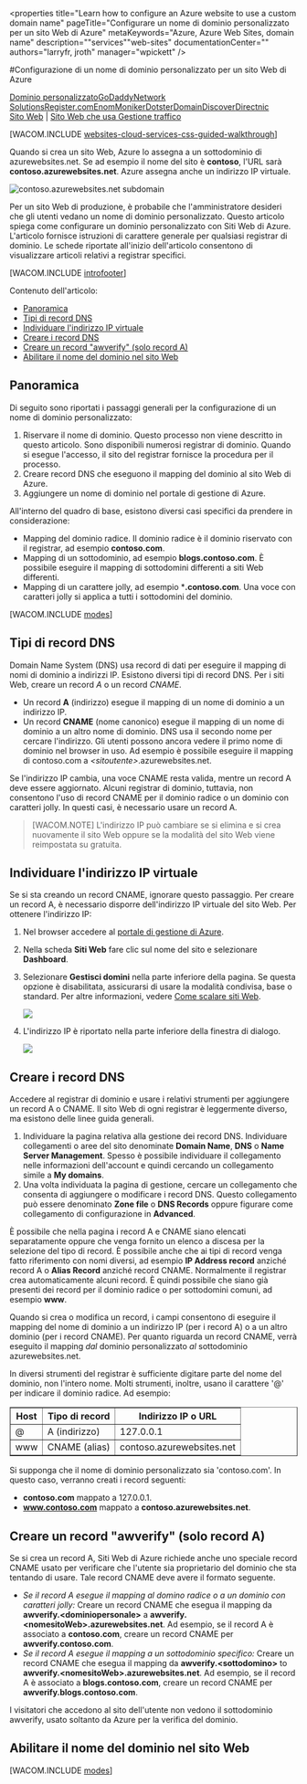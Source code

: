 ﻿<properties title="Learn how to configure an Azure website to use a custom domain name" pageTitle="Configurare un nome di dominio personalizzato per un sito Web di Azure" metaKeywords="Azure, Azure Web Sites, domain name" description=""services""web-sites" documentationCenter="" authors="larryfr, jroth" manager="wpickett" />

<tags ms.service="web-sites" ms.workload="web" ms.tgt_pltfrm="na" ms.devlang="na" ms.topic="article" ms.date="09/17/2014" ms.author="larryfr, jroth, mwasson" />

#Configurazione di un nome di dominio personalizzato per un sito Web di Azure

<div class="dev-center-tutorial-selector sublanding"><a href="/it-it/documentation/articles/web-sites-custom-domain-name" title="Custom Domain" class="current">Dominio personalizzato</a><a href="/it-it/documentation/articles/web-sites-godaddy-custom-domain-name" title="GoDaddy">GoDaddy</a><a href="/it-it/documentation/articles/web-sites-network-solutions-custom-domain-name" title="Network Solutions">Network Solutions</a><a href="/it-it/documentation/articles/web-sites-registerdotcom-custom-domain-name" title="Register.com">Register.com</a><a href="/it-it/documentation/articles/web-sites-enom-custom-domain-name" title="Enom">Enom</a><a href="/it-it/documentation/articles/web-sites-moniker-custom-domain-name" title="Moniker">Moniker</a><a href="/it-it/documentation/articles/web-sites-dotster-custom-domain-name" title="Dotster">Dotster</a><a href="/it-it/documentation/articles/web-sites-domaindiscover-custom-domain-name" title="DomainDiscover">DomainDiscover</a><a href="/it-it/documentation/articles/web-sites-directnic-custom-domain-name" title="Directnic">Directnic</a></div>
<div class="dev-center-tutorial-subselector"><a href="/it-it/documentation/articles/web-sites-custom-domain-name/" title="Websites" class="current">Sito Web</a> | <a href="/it-it/documentation/articles/web-sites-traffic-manager-custom-domain-name/" title="Website using Traffic Manager">Sito Web che usa Gestione traffico</a></div>

[WACOM.INCLUDE [websites-cloud-services-css-guided-walkthrough](../includes/websites-cloud-services-css-guided-walkthrough.md)]

Quando si crea un sito Web, Azure lo assegna a un sottodominio di azurewebsites.net. Se ad esempio il nome del sito è **contoso**, l'URL sarà **contoso.azurewebsites.net**. Azure assegna anche un indirizzo IP virtuale.

![contoso.azurewebsites.net subdomain][subdomain]

Per un sito Web di produzione, è probabile che l'amministratore desideri che gli utenti vedano un nome di dominio personalizzato. Questo articolo spiega come configurare un dominio personalizzato con Siti Web di Azure. L'articolo fornisce istruzioni di carattere generale per qualsiasi registrar di dominio. Le schede riportate all'inizio dell'articolo consentono di visualizzare articoli relativi a registrar specifici.

[WACOM.INCLUDE [introfooter](../includes/custom-dns-web-site-intro-notes.md)]

Contenuto dell'articolo:


-   [Panoramica]
-   [Tipi di record DNS]
-   [Individuare l'indirizzo IP virtuale]
-   [Creare i record DNS]
-   [Creare un record "awverify" (solo record A)](#awverify)
-   [Abilitare il nome del dominio nel sito Web]


## Panoramica

Di seguito sono riportati i passaggi generali per la configurazione di un nome di dominio personalizzato:

1. Riservare il nome di dominio. Questo processo non viene descritto in questo articolo. Sono disponibili numerosi registrar di dominio. Quando si esegue l'accesso, il sito del registrar fornisce la procedura per il processo.
1. Creare record DNS che eseguono il mapping del dominio al sito Web di Azure. 
1. Aggiungere un nome di dominio nel portale di gestione di Azure. 

All'interno del quadro di base, esistono diversi casi specifici da prendere in considerazione:

- Mapping del dominio radice. Il dominio radice è il dominio riservato con il registrar, ad esempio **contoso.com**.
- Mapping di un sottodominio, ad esempio **blogs.contoso.com**.  È possibile eseguire il mapping di sottodomini differenti a siti Web differenti.
- Mapping di un carattere jolly, ad esempio ***.contoso.com**. Una voce con caratteri jolly si applica a tutti i sottodomini del dominio. 
 
[WACOM.INCLUDE [modes](../includes/custom-dns-web-site-modes.md)]


## Tipi di record DNS

Domain Name System (DNS) usa record di dati per eseguire il mapping di nomi di dominio a indirizzi IP. Esistono diversi tipi di record DNS. Per i siti Web, creare un record *A* o un record *CNAME*.

- Un record **A** (indirizzo) esegue il mapping di un nome di dominio a un indirizzo IP. 
- Un record **CNAME** (nome canonico) esegue il mapping di un nome di dominio a un altro nome di dominio. DNS usa il secondo nome per cercare l'indirizzo. Gli utenti possono ancora vedere il primo nome di dominio nel browser in uso. Ad esempio è possibile eseguire il mapping di contoso.com a *&lt;sitoutente&gt;*.azurewebsites.net. 

Se l'indirizzo IP cambia, una voce CNAME resta valida, mentre un record A deve essere aggiornato. Alcuni registrar di dominio, tuttavia, non consentono l'uso di record CNAME per il dominio radice o un dominio con caratteri jolly. In questi casi, è necessario usare un record A. 

> [WACOM.NOTE] L'indirizzo IP può cambiare se si elimina e si crea nuovamente il sito Web oppure se la modalità del sito Web viene reimpostata su gratuita.


## Individuare l'indirizzo IP virtuale 

Se si sta creando un record CNAME, ignorare questo passaggio. Per creare un record A, è necessario disporre dell'indirizzo IP virtuale del sito Web. Per ottenere l'indirizzo IP:

1.	Nel browser accedere al [portale di gestione di Azure](https://manage.windowsazure.com).
2.	Nella scheda **Siti Web** fare clic sul nome del sito e selezionare **Dashboard**.
3.	Selezionare **Gestisci domini** nella parte inferiore della pagina. Se questa opzione è disabilitata, assicurarsi di usare la modalità condivisa, base o standard. Per altre informazioni, vedere [Come scalare siti Web](http://www.windowsazure.com/it-it/documentation/articles/web-sites-scale/). 

	![](media/web-sites-custom-domain-name/dncmntask-cname-6.png)

4.	L'indirizzo IP è riportato nella parte inferiore della finestra di dialogo.

	![](media/web-sites-custom-domain-name/ipaddress.png)

## Creare i record DNS

Accedere al registrar di dominio e usare i relativi strumenti per aggiungere un record A o CNAME. Il sito Web di ogni registrar è leggermente diverso, ma esistono delle linee guida generali. 

1.	Individuare la pagina relativa alla gestione dei record DNS. Individuare collegamenti o aree del sito denominate **Domain Name**, **DNS** o **Name Server Management**. Spesso è possibile individuare il collegamento nelle informazioni dell'account e quindi cercando un collegamento simile a **My domains**.
2.	Una volta individuata la pagina di gestione, cercare un collegamento che consenta di aggiungere o modificare i record DNS. Questo collegamento può essere denominato **Zone file** o **DNS Records** oppure figurare come collegamento di configurazione in **Advanced**.

È possibile che nella pagina i record A e CNAME siano elencati separatamente oppure che venga fornito un elenco a discesa per la selezione del tipo di record. È possibile anche che ai tipi di record venga fatto riferimento con nomi diversi, ad esempio **IP Address record** anziché record A o **Alias Record** anziché record CNAME.  Normalmente il registrar crea automaticamente alcuni record. È quindi possibile che siano già presenti dei record per il dominio radice o per sottodomini comuni, ad esempio **www**.

Quando si crea o modifica un record, i campi consentono di eseguire il mapping del nome di dominio a un indirizzo IP (per i record A) o a un altro dominio (per i record CNAME). Per quanto riguarda un record CNAME, verrà eseguito il mapping *dal* dominio personalizzato *al* sottodominio azurewebsites.net. 

In diversi strumenti del registrar è sufficiente digitare parte del nome del dominio, non l'intero nome. Molti strumenti, inoltre, usano il carattere '@' per indicare il dominio radice. Ad esempio:

<table cellspacing="0" border="1">
<tr>
	<th>Host</th>
	<th>Tipo di record</th>
	<th>Indirizzo IP o URL</th>
</tr>
<tr>
	<td>@</td>
	<td>A (indirizzo)</td>
	<td>127.0.0.1</td>
</tr>
<tr>
	<td>www</td>
	<td>CNAME (alias)</td>
	<td>contoso.azurewebsites.net</td>
</tr>
</table>

Si supponga che il nome di dominio personalizzato sia 'contoso.com'. In questo caso, verranno creati i record seguenti:

- **contoso.com** mappato a 127.0.0.1.
- **www.contoso.com** mappato a **contoso.azurewebsites.net**.


<h2 id="awverify">Creare un record "awverify" (solo record A)</h2>

Se si crea un record A, Siti Web di Azure richiede anche uno speciale record CNAME usato per verificare che l'utente sia proprietario del dominio che sta tentando di usare. Tale record CNAME deve avere il formato seguente. 

- *Se il record A esegue il mapping al domino radice o a un dominio con caratteri jolly:* Creare un record CNAME che esegua il mapping da **awverify.&lt;dominiopersonale&gt;** a **awverify.&lt;nomesitoWeb&gt;.azurewebsites.net**.  Ad esempio, se il record A è associato a **contoso.com**, creare un record CNAME per **awverify.contoso.com**.
- *Se il record A esegue il mapping a un sottodominio specifico:* Creare un record CNAME che esegua il mapping da **awverify.&lt;sottodomino&gt;** to **awverify.&lt;nomesitoWeb&gt;.azurewebsites.net**. Ad esempio, se il record A è associato a **blogs.contoso.com**, creare un record CNAME per **awverify.blogs.contoso.com**.

I visitatori che accedono al sito dell'utente non vedono il sottodominio awverify, usato soltanto da Azure per la verifica del dominio.

## Abilitare il nome del dominio nel sito Web

[WACOM.INCLUDE [modes](../includes/custom-dns-web-site-enable-on-web-site.md)]


<!-- Anchors. -->
[Panoramica]: #overview
[Tipi di record DNS]: #dns-record-types
[Individuare l'indirizzo IP virtuale]: #find-the-virtual-ip-address
[Creare i record DNS]: #create-the-dns-records
[Abilitare il nome del dominio nel sito Web]: #enable-the-domain-name-on-your-website

<!-- Images -->
[subdomain]: media/web-sites-custom-domain-name/azurewebsites-subdomain.png

